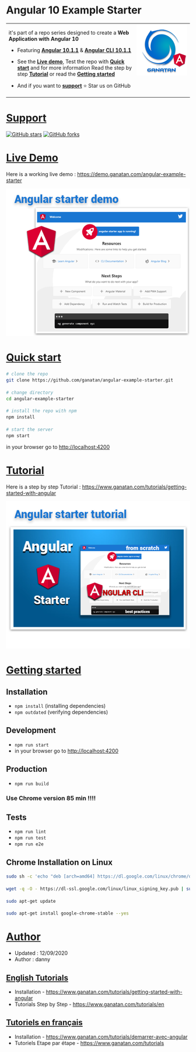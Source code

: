 # Angular 10 Example Starter

<table>
<tr>
<td>
  <a href="https://www.ganatan.com/en">
    <img src="./img/ganatan-about-github.png" align="right"
    alt="Ganatan Angular Example Demo" width="140" height="140">
  </a>

it's part of a repo series designed to create a **Web Application with Angular 10**


* Featuring [**Angular 10.1.1**](https://github.com/angular/angular/releases) & [**Angular CLI 10.1.1**](https://github.com/angular/angular-cli/releases/)


* See the [**Live demo**](#live-demo), Test the repo with [**Quick start**](#quick-start) and for more information Read the step by step [**Tutorial**](#tutorial) or read the [**Getting started**](#getting-started)

* And if you want to [**support**](#support)
:star: Star us on GitHub

</td>
</tr>
</table>


# [Support](#support)
[![GitHub stars](https://img.shields.io/github/stars/ganatan/angular-example-starter.svg?style=social&label=Star)](https://github.com/ganatan/angular-example-starter)
[![GitHub forks](https://img.shields.io/github/forks/ganatan/angular-example-starter.svg?style=social&label=Fork)](https://github.com/ganatan/angular-example-starter/fork)

# [Live Demo](#live-demo)
Here is a working live demo :  https://demo.ganatan.com/angular-example-starter


<p align="center">
  <p align="center">
    <a href="https://demo.ganatan.com/angular-example-starter">
      <img src="img/demo-angular-example-starter-github.png" alt="Demo example"/>
    </a>
  </p>
</p>


# [Quick start](#quick-start)

```bash
# clone the repo
git clone https://github.com/ganatan/angular-example-starter.git

# change directory
cd angular-example-starter

# install the repo with npm
npm install

# start the server
npm start

```
in your browser go to [http://localhost:4200](http://localhost:4200) 


# [Tutorial](#quick-start)

Here is a step by step Tutorial :  https://www.ganatan.com/tutorials/getting-started-with-angular

<p align="center">
  <a href="https://www.ganatan.com/tutorials/getting-started-with-angular">
    <img src="img/angular-example-starter-github.png" alt="Demo example"/>
  </a>
</p>

# [Getting started](#getting-started)


## Installation
* `npm install` (installing dependencies)
* `npm outdated` (verifying dependencies)

## Development
* `npm run start`
* in your browser go to [http://localhost:4200](http://localhost:4200) 

## Production 
* `npm run build`

### Use Chrome version 85 min !!!!

## Tests
* `npm run lint`
* `npm run test`
* `npm run e2e`

## Chrome Installation on Linux

```bash
sudo sh -c 'echo "deb [arch=amd64] https://dl.google.com/linux/chrome/deb/ stable main" > /etc/apt/sources.list.d/google-chrome.list'

wget -q -O - https://dl-ssl.google.com/linux/linux_signing_key.pub | sudo apt-key add -

sudo apt-get update

sudo apt-get install google-chrome-stable --yes

```


# [Author](#author)
* Updated : 12/09/2020
* Author  : danny

## [English Tutorials](#english-tutorials)
- Installation - https://www.ganatan.com/tutorials/getting-started-with-angular
- Tutorials Step by Step - https://www.ganatan.com/tutorials/en

## [Tutoriels en français](#french-tutorials)
- Installation - https://www.ganatan.com/tutorials/demarrer-avec-angular
- Tutoriels Etape par étape - https://www.ganatan.com/tutorials

